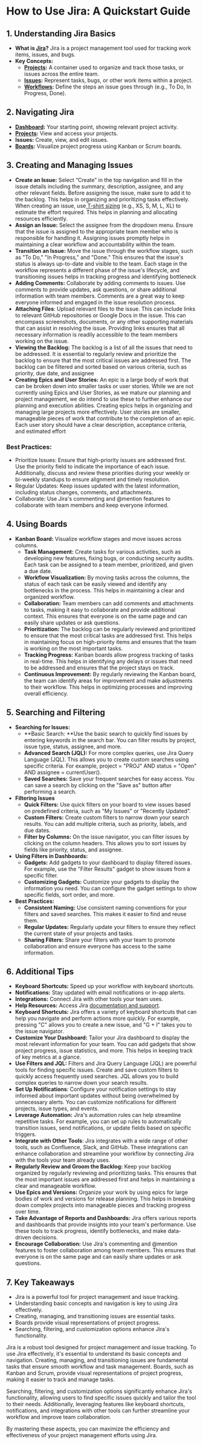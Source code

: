 # How to Use Jira: A Quickstart Guide


## 1. Understanding Jira Basics


* **What is [Jira](https://www.atlassian.com/software/jira/guides/getting-started/introduction#what-is-jira-software)?** Jira is a project management tool used for tracking work items, issues, and bugs.
* **Key Concepts:**
    * **[Projects](https://www.atlassian.com/software/jira/guides/projects/overview#what-is-a-jira-project):** A container used to organize and track those tasks, or issues across the entire team.
    * **[Issues](https://www.atlassian.com/software/jira/guides/issues/overview#what-is-an-issue):** Represent tasks, bugs, or other work items within a project.
    * **[Workflows](https://www.atlassian.com/software/jira/guides/workflows/overview#what-is-a-jira-workflow):** Define the steps an issue goes through (e.g., To Do, In Progress, Done).


## 2. Navigating Jira


* **[Dashboard](https://support.atlassian.com/jira-software-cloud/docs/what-is-a-jira-dashboard/):** Your starting point, showing relevant project activity.
* **[Projects](https://www.atlassian.com/software/jira/guides/projects/overview#what-is-a-jira-project):** View and access your projects.
* **Issues:** Create, view, and edit issues.
* **[Boards](https://www.atlassian.com/software/jira/guides/boards/overview#what-is-a-jira-board):** Visualize project progress using Kanban or Scrum boards.


## 3. Creating and Managing Issues


* **Create an Issue:** Select “Create” in the top navigation and fill in the issue details including the summary, description, assignee, and any other relevant fields. Before assigning the issue, make sure to add it to the backlog. This helps in organizing and prioritizing tasks effectively. When creating an issue, use[ T-shirt sizing](https://asana.com/resources/t-shirt-sizing) (e.g., XS, S, M, L, XL) to estimate the effort required. This helps in planning and allocating resources efficiently.
* **Assign an Issue:** Select the assignee from the dropdown menu. Ensure that the issue is assigned to the appropriate team member who is responsible for handling it. Assigning issues promptly helps in maintaining a clear workflow and accountability within the team.
* **Transition an Issue:**  Move the issue through the workflow stages, such as "To Do," "In Progress," and "Done." This ensures that the issue's status is always up-to-date and visible to the team. Each stage in the workflow represents a different phase of the issue's lifecycle, and transitioning issues helps in tracking progress and identifying bottleneck
* **Adding Comments:** Collaborate by adding comments to issues. Use comments to provide updates, ask questions, or share additional information with team members. Comments are a great way to keep everyone informed and engaged in the issue resolution process.
* **Attaching Files**: Upload relevant files to the issue. This can include links to relevant GitHub repositories or Google Docs in the issue. This can encompass screenshots, documents, or any other supporting materials that can assist in resolving the issue. Providing links ensures that all necessary information is readily accessible to the team members working on the issue.
* **Viewing the Backlog:** The backlog is a list of all the issues that need to be addressed. It is essential to regularly review and prioritize the backlog to ensure that the most critical issues are addressed first. The backlog can be filtered and sorted based on various criteria, such as priority, due date, and assignee
* **Creating Epics and User Stories:** An epic is a large body of work that can be broken down into smaller tasks or user stories. While we are not currently using Epics and User Stories, as we mature our planning and project management, we do intend to use these to further enhance our planning and execution abilities. Creating epics helps in organizing and managing large projects more effectively. User stories are smaller, manageable pieces of work that contribute to the completion of an epic. Each user story should have a clear description, acceptance criteria, and estimated effort


### **Best Practices:**


* Prioritize Issues: Ensure that high-priority issues are addressed first. Use the priority field to indicate the importance of each issue. Additionally, discuss and review these priorities during your weekly or bi-weekly standups to ensure alignment and timely resolution.
* Regular Updates: Keep issues updated with the latest information, including status changes, comments, and attachments.
* Collaborate: Use Jira's commenting and @mention features to collaborate with team members and keep everyone informed.


## 4. Using Boards



* **Kanban Board:** Visualize workflow stages and move issues across columns.
    * **Task Management:** Create tasks for various activities, such as developing new features, fixing bugs, or conducting security audits. Each task can be assigned to a team member, prioritized, and given a due date.
    * **Workflow Visualization:** By moving tasks across the columns, the status of each task can be easily viewed and identify any bottlenecks in the process. This helps in maintaining a clear and organized workflow.
    * **Collaboration:** Team members can add comments and attachments to tasks, making it easy to collaborate and provide additional context. This ensures that everyone is on the same page and can easily share updates or ask questions.
    * **Prioritization:** The backlog can be regularly reviewed and prioritized to ensure that the most critical tasks are addressed first. This helps in maintaining focus on high-priority items and ensures that the team is working on the most important tasks.
    * **Tracking Progress:** Kanban boards allow progress tracking of tasks in real-time. This helps in identifying any delays or issues that need to be addressed and ensures that the project stays on track.
    * **Continuous Improvement:** By regularly reviewing the Kanban board, the team can identify areas for improvement and make adjustments to their workflow. This helps in optimizing processes and improving overall efficiency.


## 5. Searching and Filtering


* **Searching for Issues:**
    * **Basic Search: **Use the basic search to quickly find issues by entering keywords in the search bar. You can filter results by project, issue type, status, assignee, and more.
    * **Advanced Search (JQL):** For more complex queries, use Jira Query Language (JQL). This allows you to create custom searches using specific criteria. For example, project = "PROJ" AND status = "Open" AND assignee = currentUser().
    * **Saved Searches:** Save your frequent searches for easy access. You can save a search by clicking on the "Save as" button after performing a search.
* **Filtering Issues**
    * **Quick Filters:** Use quick filters on your board to view issues based on predefined criteria, such as "My Issues" or "Recently Updated".
    * **Custom Filters:** Create custom filters to narrow down your search results. You can add multiple criteria, such as priority, labels, and due dates.
    * **Filter by Columns:** On the issue navigator, you can filter issues by clicking on the column headers. This allows you to sort issues by fields like priority, status, and assignee.
* **Using Filters in Dashboards:**
    * **Gadgets:** Add gadgets to your dashboard to display filtered issues. For example, use the "Filter Results" gadget to show issues from a specific filter.
    * **Customizing Gadgets:** Customize your gadgets to display the information you need. You can configure the gadget settings to show specific fields, sort order, and more.
* **Best Practices:**
    * **Consistent Naming:** Use consistent naming conventions for your filters and saved searches. This makes it easier to find and reuse them.
    * **Regular Updates:** Regularly update your filters to ensure they reflect the current state of your projects and tasks.
    * **Sharing Filters:** Share your filters with your team to promote collaboration and ensure everyone has access to the same information.


## 6. Additional Tips


* **Keyboard Shortcuts:** Speed up your workflow with keyboard shortcuts.
* **Notifications:** Stay updated with email notifications or in-app alerts.
* **Integrations:** Connect Jira with other tools your team uses.
* **Help Resources:** Access Jira [documentation and support](https://www.atlassian.com/resources).
* **Keyboard Shortcuts:** Jira offers a variety of keyboard shortcuts that can help you navigate and perform actions more quickly. For example, pressing "C" allows you to create a new issue, and "G + I" takes you to the issue navigator.
* **Customize Your Dashboard:** Tailor your Jira dashboard to display the most relevant information for your team. You can add gadgets that show project progress, issue statistics, and more. This helps in keeping track of key metrics at a glance.
* **Use Filters and JQL:** Filters and Jira Query Language (JQL) are powerful tools for finding specific issues. Create and save custom filters to quickly access frequently used searches. JQL allows you to build complex queries to narrow down your search results.
* **Set Up Notifications**: Configure your notification settings to stay informed about important updates without being overwhelmed by unnecessary alerts. You can customize notifications for different projects, issue types, and events.
* **Leverage Automation:** Jira's automation rules can help streamline repetitive tasks. For example, you can set up rules to automatically transition issues, send notifications, or update fields based on specific triggers.
* **Integrate with Other Tools**: Jira integrates with a wide range of other tools, such as Confluence, Slack, and GitHub. These integrations can enhance collaboration and streamline your workflow by connecting Jira with the tools your team already uses.
* **Regularly Review and Groom the Backlog:** Keep your backlog organized by regularly reviewing and prioritizing tasks. This ensures that the most important issues are addressed first and helps in maintaining a clear and manageable workflow.
* **Use Epics and Versions:** Organize your work by using epics for large bodies of work and versions for release planning. This helps in breaking down complex projects into manageable pieces and tracking progress over time.
* **Take Advantage of Reports and Dashboards:** Jira offers various reports and dashboards that provide insights into your team's performance. Use these tools to track progress, identify bottlenecks, and make data-driven decisions.
* **Encourage Collaboration:** Use Jira's commenting and @mention features to foster collaboration among team members. This ensures that everyone is on the same page and can easily share updates or ask questions.


## 7. Key Takeaways



* Jira is a powerful tool for project management and issue tracking.
* Understanding basic concepts and navigation is key to using Jira effectively.
* Creating, managing, and transitioning issues are essential tasks.
* Boards provide visual representations of project progress.
* Searching, filtering, and customization options enhance Jira's functionality.

Jira is a robust tool designed for project management and issue tracking. To use Jira effectively, it's essential to understand its basic concepts and navigation. Creating, managing, and transitioning issues are fundamental tasks that ensure smooth workflow and task management. Boards, such as Kanban and Scrum, provide visual representations of project progress, making it easier to track and manage tasks.

Searching, filtering, and customization options significantly enhance Jira's functionality, allowing users to find specific issues quickly and tailor the tool to their needs. Additionally, leveraging features like keyboard shortcuts, notifications, and integrations with other tools can further streamline your workflow and improve team collaboration.

By mastering these aspects, you can maximize the efficiency and effectiveness of your project management efforts using Jira.
